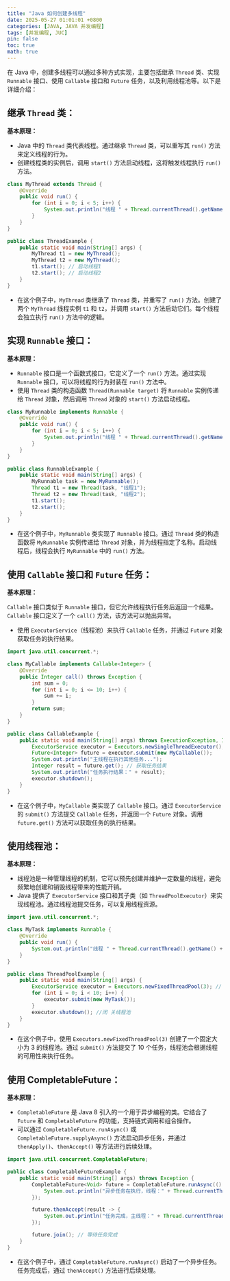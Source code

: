 ```yaml
---
title: "Java 如何创建多线程"
date: 2025-05-27 01:01:01 +0800
categories: [JAVA, JAVA 并发编程]
tags: [并发编程, JUC]
pin: false
toc: true
math: true
---
```


在 Java 中，创建多线程可以通过多种方式实现，主要包括继承 `Thread` 类、实现 `Runnable` 接口、使用 `Callable` 接口和 `Future` 任务，以及利用线程池等。以下是详细介绍：

## 继承 `Thread` 类：

**基本原理：**

- Java 中的 `Thread` 类代表线程。通过继承 `Thread` 类，可以重写其 `run()` 方法来定义线程的行为。
- 创建线程类的实例后，调用 `start()` 方法启动线程，这将触发线程执行 `run()` 方法。

```java
class MyThread extends Thread {
    @Override
    public void run() {
        for (int i = 0; i < 5; i++) {
            System.out.println("线程 " + Thread.currentThread().getName() + " 打印：" + i);
        }
    }
}

public class ThreadExample {
    public static void main(String[] args) {
        MyThread t1 = new MyThread();
        MyThread t2 = new MyThread();
        t1.start(); // 启动线程1
        t2.start(); // 启动线程2
    }
}
```

- 在这个例子中，`MyThread` 类继承了 `Thread` 类，并重写了 `run()` 方法。创建了两个 `MyThread` 线程实例 `t1` 和 `t2`，并调用 `start()` 方法启动它们。每个线程会独立执行 `run()` 方法中的逻辑。

## 实现 `Runnable` 接口：

**基本原理：**

- `Runnable` 接口是一个函数式接口，它定义了一个 `run()` 方法。通过实现 `Runnable` 接口，可以将线程的行为封装在 `run()` 方法中。
- 使用 `Thread` 类的构造函数 `Thread(Runnable target)` 将 `Runnable` 实例传递给 `Thread` 对象，然后调用 `Thread` 对象的 `start()` 方法启动线程。

```java
class MyRunnable implements Runnable {
    @Override
    public void run() {
        for (int i = 0; i < 5; i++) {
            System.out.println("线程 " + Thread.currentThread().getName() + " 打印：" + i);
        }
    }
}

public class RunnableExample {
    public static void main(String[] args) {
        MyRunnable task = new MyRunnable();
        Thread t1 = new Thread(task, "线程1");
        Thread t2 = new Thread(task, "线程2");
        t1.start();
        t2.start();
    }
}
```

- 在这个例子中，`MyRunnable` 类实现了 `Runnable` 接口。通过 `Thread` 类的构造函数将 `MyRunnable` 实例传递给 `Thread` 对象，并为线程指定了名称。启动线程后，线程会执行 `MyRunnable` 中的 `run()` 方法。

## 使用 `Callable` 接口和 `Future` 任务：

**基本原理：**

`Callable` 接口类似于 `Runnable` 接口，但它允许线程执行任务后返回一个结果。`Callable` 接口定义了一个 `call()` 方法，该方法可以抛出异常。

- 使用 `ExecutorService`（线程池）来执行 `Callable` 任务，并通过 `Future` 对象获取任务的执行结果。

```java
import java.util.concurrent.*;

class MyCallable implements Callable<Integer> {
    @Override
    public Integer call() throws Exception {
        int sum = 0;
        for (int i = 0; i <= 10; i++) {
            sum += i;
        }
        return sum;
    }
}

public class CallableExample {
    public static void main(String[] args) throws ExecutionException, InterruptedException {
        ExecutorService executor = Executors.newSingleThreadExecutor();
        Future<Integer> future = executor.submit(new MyCallable());
        System.out.println("主线程在执行其他任务...");
        Integer result = future.get(); // 获取任务结果
        System.out.println("任务执行结果：" + result);
        executor.shutdown();
    }
}
```

- 在这个例子中，`MyCallable` 类实现了 `Callable` 接口。通过 `ExecutorService` 的 `submit()` 方法提交 `Callable` 任务，并返回一个 `Future` 对象。调用 `future.get()` 方法可以获取任务的执行结果。

## 使用线程池：

**基本原理：**

- 线程池是一种管理线程的机制，它可以预先创建并维护一定数量的线程，避免频繁地创建和销毁线程带来的性能开销。
- Java 提供了 `ExecutorService` 接口和其子类（如 `ThreadPoolExecutor`）来实现线程池。通过线程池提交任务，可以复用线程资源。

```java
import java.util.concurrent.*;

class MyTask implements Runnable {
    @Override
    public void run() {
        System.out.println("线程 " + Thread.currentThread().getName() + " 执行任务");
    }
}

public class ThreadPoolExample {
    public static void main(String[] args) {
        ExecutorService executor = Executors.newFixedThreadPool(3); // 创建固定大小的线程池
        for (int i = 0; i < 10; i++) {
            executor.submit(new MyTask());
        }
        executor.shutdown(); //闭 关线程池
    }
}
```

- 在这个例子中，使用 `Executors.newFixedThreadPool(3)` 创建了一个固定大小为 3 的线程池。通过 `submit()` 方法提交了 10 个任务，线程池会根据线程的可用性来执行任务。

## 使用 CompletableFuture：

**基本原理：**

- `CompletableFuture` 是 Java 8 引入的一个用于异步编程的类。它结合了 `Future` 和 `CompletableFuture` 的功能，支持链式调用和组合操作。
- 可以通过 `CompletableFuture.runAsync()` 或 `CompletableFuture.supplyAsync()` 方法启动异步任务，并通过 `thenApply()`、`thenAccept()` 等方法进行后续处理。

```java
import java.util.concurrent.CompletableFuture;

public class CompletableFutureExample {
    public static void main(String[] args) throws Exception {
        CompletableFuture<Void> future = CompletableFuture.runAsync(() -> {
            System.out.println("异步任务在执行，线程：" + Thread.currentThread().getName());
        });

        future.thenAccept(result -> {
            System.out.println("任务完成，主线程：" + Thread.currentThread().getName());
        });

        future.join(); // 等待任务完成
    }
}
```

- 在这个例子中，通过 `CompletableFuture.runAsync()` 启动了一个异步任务。任务完成后，通过 `thenAccept()` 方法进行后续处理。
